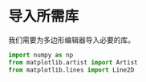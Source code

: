 # 导入所需库

我们需要为多边形编辑器导入必要的库。

```python
import numpy as np
from matplotlib.artist import Artist
from matplotlib.lines import Line2D
```
